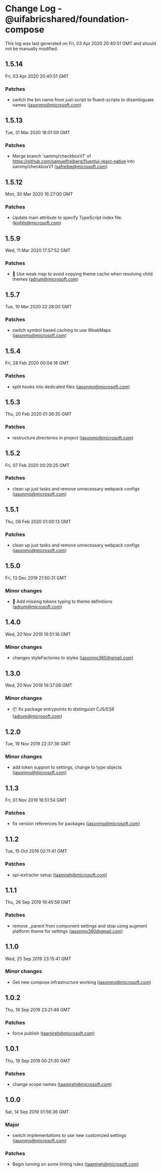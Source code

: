 # Change Log - @uifabricshared/foundation-compose

This log was last generated on Fri, 03 Apr 2020 20:40:51 GMT and should not be manually modified.

## 1.5.14
Fri, 03 Apr 2020 20:40:51 GMT

### Patches

- switch the bin name from just-script to fluent-scripts to disambiguate names (jasonmo@microsoft.com)
## 1.5.13
Tue, 31 Mar 2020 18:01:09 GMT

### Patches

- Merge branch 'sammy/checkboxV1' of https://github.com/samuelfreiberg/fluentui-react-native into sammy/checkboxV1 (safreibe@microsoft.com)
## 1.5.12
Mon, 30 Mar 2020 16:27:00 GMT

### Patches

- Update main attribute to specify TypeScript index file. (kinhln@microsoft.com)
## 1.5.9
Wed, 11 Mar 2020 17:57:52 GMT

### Patches

- 🐛 Use weak map to avoid copying theme cache when resolving child themes (adrum@microsoft.com)
## 1.5.7
Tue, 10 Mar 2020 22:28:00 GMT

### Patches

- switch symbol based caching to use WeakMaps (jasonmo@microsoft.com)
## 1.5.4
Fri, 28 Feb 2020 00:04:18 GMT

### Patches

- split hooks into dedicated files (jasonmo@microsoft.com)
## 1.5.3
Thu, 20 Feb 2020 01:36:35 GMT

### Patches

- restructure directories in project (jasonmo@microsoft.com)
## 1.5.2
Fri, 07 Feb 2020 00:29:25 GMT

### Patches

- clean up just tasks and remove unnecessary webpack configs (jasonmo@microsoft.com)
## 1.5.1
Thu, 06 Feb 2020 01:00:13 GMT

### Patches

- clean up just tasks and remove unnecessary webpack configs (jasonmo@microsoft.com)
## 1.5.0
Fri, 13 Dec 2019 21:50:31 GMT

### Minor changes

- 🐛 Add missing tokens typing to theme definitions (adrum@microsoft.com)
## 1.4.0
Wed, 20 Nov 2019 19:51:16 GMT

### Minor changes

- changes styleFactories to styles (jasonmo360@gmail.com)
## 1.3.0
Wed, 20 Nov 2019 19:37:06 GMT

### Minor changes

- 📦 fix package entrypoints to distinguish CJS/ES6 (adrum@microsoft.com)
## 1.2.0
Tue, 19 Nov 2019 22:37:36 GMT

### Minor changes

- add token support to settings, change to type objects (jasonmo@microsoft.com)
## 1.1.3
Fri, 01 Nov 2019 16:51:54 GMT

### Patches

- fix version references for packages (jasonmo@microsoft.com)
## 1.1.2
Tue, 15 Oct 2019 02:11:41 GMT

### Patches

- api-extractor setup (taamireh@microsoft.com)
## 1.1.1
Thu, 26 Sep 2019 19:45:56 GMT

### Patches

- remove _parent from component settings and stop using augment platform theme for settings (jasonmo360@gmail.com)
## 1.1.0
Wed, 25 Sep 2019 23:15:41 GMT

### Minor changes

- Get new compose infrastructure working (jasonmo@microsoft.com)
## 1.0.2
Thu, 19 Sep 2019 23:21:48 GMT

### Patches

- force publish (taamireh@microsoft.com)
## 1.0.1
Thu, 19 Sep 2019 00:21:30 GMT

### Patches

- change scope names (taamireh@microsoft.com)
## 1.0.0
Sat, 14 Sep 2019 01:56:36 GMT

### Major

- switch implementations to use new customized settings (jasonmo@microsoft.com)
### Patches

- Begin turning on some linting rules (taamireh@microsoft.com)